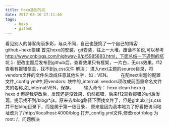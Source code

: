 ```yaml
---
title: hexo遇到的坑
date: 2017-08-10 17:11:46
tags:
    - hexo
    - github
---
```

看见别人的博客绚丽多彩，与众不同，自己也鼓捣了一个自己的博客
github+hexo搭建
首先hexo的安装，git安装，往上一大堆，废话不多说,可以参考　http://www.cnblogs.com/highway-9/p/5985893.html，下面总结一下遇到的坑
坑１:
更改主题后发布到github后，查看效果只有框架，一片白，无css效果，f12查看有报错信息，找不到js,css文件
解决：
进入next主题的source目录，将vendors文件的文件名改成任意其他名字，如：VEN。
　　在配next主题的配置文件_config.yml中,将vendors: 块中的_internal: vendors项改成前面重命名文件夹的名称,如_internal:VEN，保存。
　　输入命令：
        hexo clean 
        hexo g  
        hexo d
但是我更改后，发现还是没效果，仍然报错，后来f12查看报错的url后发现，提示找不到/blog/*.js，原来去/blog路径下面找文件了，但是github上js,css并不在blog目录下，而是属于第一级目录，
原来是因为我本地为了好看把访问地址改为了/http://localhost:4000/blog
打开_config.yml文件,修改root:/blog 为 root: /，问题解决


